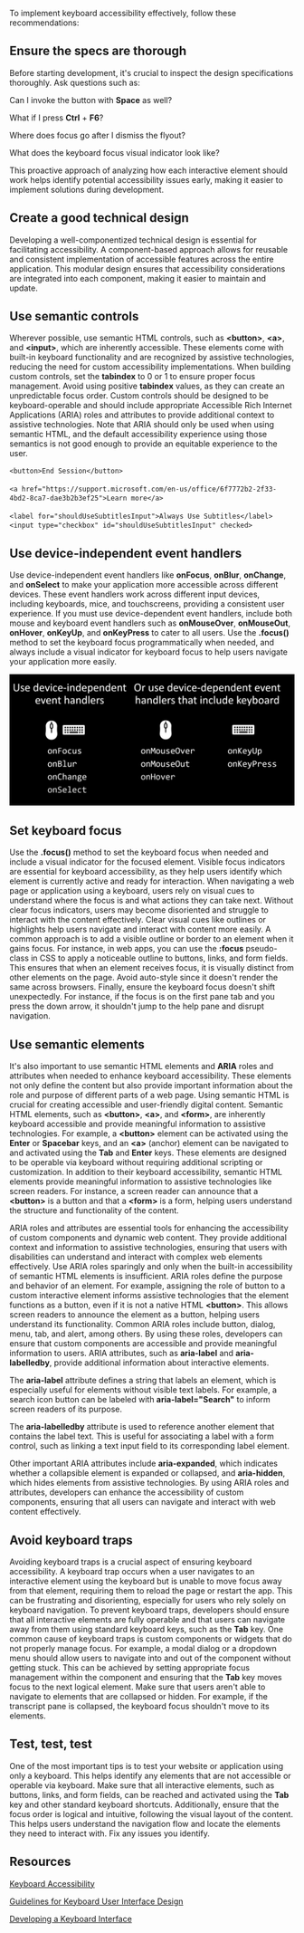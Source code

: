 To implement keyboard accessibility effectively, follow these recommendations:

## Ensure the specs are thorough

Before starting development, it's crucial to inspect the design specifications thoroughly. Ask questions such as:

Can I invoke the button with **Space** as well?

What if I press **Ctrl** + **F6**?

Where does focus go after I dismiss the flyout?

What does the keyboard focus visual indicator look like?

This proactive approach of analyzing how each interactive element should work helps identify potential accessibility issues early, making it easier to implement solutions during development.<br>

## Create a good technical design

Developing a well-componentized technical design is essential for facilitating accessibility. A component-based approach allows for reusable and consistent implementation of accessible features across the entire application. This modular design ensures that accessibility considerations are integrated into each component, making it easier to maintain and update.<br>

## Use semantic controls

Wherever possible, use semantic HTML controls, such as **\<button>**, **\<a>**, and **\<input>**, which are inherently accessible. These elements come with built-in keyboard functionality and are recognized by assistive technologies, reducing the need for custom accessibility implementations. When building custom controls, set the **tabindex** to 0 or 1 to ensure proper focus management. Avoid using positive **tabindex** values, as they can create an unpredictable focus order. Custom controls should be designed to be keyboard-operable and should include appropriate Accessible Rich Internet Applications (ARIA) roles and attributes to provide additional context to assistive technologies. Note that ARIA should only be used when using semantic HTML, and the default accessibility experience using those semantics is not good enough to provide an equitable experience to the user. 

```
<button>End Session</button>

<a href="https://support.microsoft.com/en-us/office/6f7772b2-2f33-4bd2-8ca7-dae3b2b3ef25">Learn more</a>

<label for="shouldUseSubtitlesInput">Always Use Subtitles</label>
<input type="checkbox" id="shouldUseSubtitlesInput" checked>
```

## Use device-independent event handlers

Use device-independent event handlers like **onFocus**, **onBlur**, **onChange**, and **onSelect** to make your application more accessible across different devices. These event handlers work across different input devices, including keyboards, mice, and touchscreens, providing a consistent user experience. If you must use device-dependent event handlers, include both mouse and keyboard event handlers such as **onMouseOver**, **onMouseOut**, **onHover**, **onKeyUp**, and **onKeyPress** to cater to all users. Use the **.focus()** method to set the keyboard focus programmatically when needed, and always include a visual indicator for keyboard focus to help users navigate your application more easily. 

![A graphic comparing two types of event handlers. On the left, under “Use device-independent event handlers,” there are icons of a mouse and keyboard with the handlers: onFocus, onBlur, onChange, and onSelect. On the right, under “Or use device-dependent event handlers that include keyboard,” the mouse icon is shown with these handlers: onMouseOver, onMouseOut, onHover. Next to it, the keyboard icon is shown with these handlers: onKeyUp and onKeyPress.](../media/keyboard-accessibility-device-dependent-independent-handlers.png)

## Set keyboard focus

Use the **.focus()** method to set the keyboard focus when needed and include a visual indicator for the focused element. Visible focus indicators are essential for keyboard accessibility, as they help users identify which element is currently active and ready for interaction. When navigating a web page or application using a keyboard, users rely on visual cues to understand where the focus is and what actions they can take next. Without clear focus indicators, users may become disoriented and struggle to interact with the content effectively. Clear visual cues like outlines or highlights help users navigate and interact with content more easily. A common approach is to add a visible outline or border to an element when it gains focus. For instance, in web apps, you can use the **:focus** pseudo-class in CSS to apply a noticeable outline to buttons, links, and form fields. This ensures that when an element receives focus, it is visually distinct from other elements on the page. Avoid auto-style since it doesn't render the same across browsers. Finally, ensure the keyboard focus doesn't shift unexpectedly. For instance, if the focus is on the first pane tab and you press the down arrow, it shouldn't jump to the help pane and disrupt navigation.

## Use semantic elements

It's also important to use semantic HTML elements and **ARIA** roles and attributes when needed to enhance keyboard accessibility. These elements not only define the content but also provide important information about the role and purpose of different parts of a web page. Using semantic HTML is crucial for creating accessible and user-friendly digital content. Semantic HTML elements, such as **\<button>**, **\<a>**, and **\<form>**, are inherently keyboard accessible and provide meaningful information to assistive technologies. For example, a **\<button>** element can be activated using the **Enter** or **Spacebar** keys, and an **\<a>** (anchor) element can be navigated to and activated using the **Tab** and **Enter** keys. These elements are designed to be operable via keyboard without requiring additional scripting or customization. In addition to their keyboard accessibility, semantic HTML elements provide meaningful information to assistive technologies like screen readers. For instance, a screen reader can announce that a **\<button>** is a button and that a **\<form>** is a form, helping users understand the structure and functionality of the content. 

ARIA roles and attributes are essential tools for enhancing the accessibility of custom components and dynamic web content. They provide additional context and information to assistive technologies, ensuring that users with disabilities can understand and interact with complex web elements effectively. Use ARIA roles sparingly and only when the built-in accessibility of semantic HTML elements is insufficient. ARIA roles define the purpose and behavior of an element. For example, assigning the role of button to a custom interactive element informs assistive technologies that the element functions as a button, even if it is not a native HTML **\<button>**. This allows screen readers to announce the element as a button, helping users understand its functionality. Common ARIA roles include button, dialog, menu, tab, and alert, among others. By using these roles, developers can ensure that custom components are accessible and provide meaningful information to users. ARIA attributes, such as **aria-label** and **aria-labelledby**, provide additional information about interactive elements. 

The **aria-label** attribute defines a string that labels an element, which is especially useful for elements without visible text labels. For example, a search icon button can be labeled with **aria-label="Search"** to inform screen readers of its purpose. 

The **aria-labelledby** attribute is used to reference another element that contains the label text. This is useful for associating a label with a form control, such as linking a text input field to its corresponding label element. 

Other important ARIA attributes include **aria-expanded**, which indicates whether a collapsible element is expanded or collapsed, and **aria-hidden**, which hides elements from assistive technologies. By using ARIA roles and attributes, developers can enhance the accessibility of custom components, ensuring that all users can navigate and interact with web content effectively.

## Avoid keyboard traps

Avoiding keyboard traps is a crucial aspect of ensuring keyboard accessibility. A keyboard trap occurs when a user navigates to an interactive element using the keyboard but is unable to move focus away from that element, requiring them to reload the page or restart the app. This can be frustrating and disorienting, especially for users who rely solely on keyboard navigation. To prevent keyboard traps, developers should ensure that all interactive elements are fully operable and that users can navigate away from them using standard keyboard keys, such as the **Tab** key. One common cause of keyboard traps is custom components or widgets that do not properly manage focus. For example, a modal dialog or a dropdown menu should allow users to navigate into and out of the component without getting stuck. This can be achieved by setting appropriate focus management within the component and ensuring that the **Tab** key moves focus to the next logical element. Make sure that users aren't able to navigate to elements that are collapsed or hidden. For example, if the transcript pane is collapsed, the keyboard focus shouldn't move to its elements.

## Test, test, test

One of the most important tips is to test your website or application using only a keyboard. This helps identify any elements that are not accessible or operable via keyboard. Make sure that all interactive elements, such as buttons, links, and form fields, can be reached and activated using the **Tab** key and other standard keyboard shortcuts. Additionally, ensure that the focus order is logical and intuitive, following the visual layout of the content. This helps users understand the navigation flow and locate the elements they need to interact with. Fix any issues you identify. 

## Resources

[Keyboard Accessibility](/windows/apps/design/accessibility/keyboard-accessibility)

[Guidelines for Keyboard User Interface Design](/previous-versions/windows/desktop/dnacc/guidelines-for-keyboard-user-interface-design)

[Developing a Keyboard Interface](https://www.w3.org/WAI/ARIA/apg/practices/keyboard-interface/)